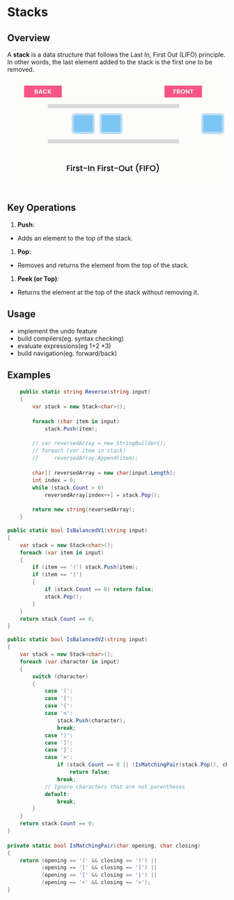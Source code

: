 # Stacks

## Overview

A **stack** is a data structure that follows the Last In, First Out (LIFO) principle. In other words, the last element added to the stack is the first one to be removed.
![alt text](images/FIFO.png)

## Key Operations

1. **Push**:

- Adds an element to the top of the stack.

1. **Pop**:

- Removes and returns the element from the top of the stack.

1. **Peek (or Top)**:

- Returns the element at the top of the stack without removing it.

## Usage

- implement the undo feature
- build compilers(eg. syntax checking)
- evaluate expressions(eg 1+2 \*3)
- build navigation(eg. forward/back)

## Examples

```cs
    public static string Reverse(string input)
    {
        var stack = new Stack<char>();

        foreach (char item in input)
            stack.Push(item);

        // var reversedArray = new StringBuilder();
        // foreach (var item in stack)
        //     reversedArray.Append(item);

        char[] reversedArray = new char[input.Length];
        int index = 0;
        while (stack.Count > 0)
            reversedArray[index++] = stack.Pop();

        return new string(reversedArray);
    }
```

```cs
public static bool IsBalancedV1(string input)
{
    var stack = new Stack<char>();
    foreach (var item in input)
    {
        if (item == '(') stack.Push(item);
        if (item == ')')
        {
            if (stack.Count == 0) return false;
            stack.Pop();
        }
    }
    return stack.Count == 0;
}
```

```cs
public static bool IsBalancedV2(string input)
{
    var stack = new Stack<char>();
    foreach (var character in input)
    {
        switch (character)
        {
            case '(':
            case '[':
            case '{':
            case '<':
                stack.Push(character);
                break;
            case ')':
            case ']':
            case '}':
            case '>':
                if (stack.Count == 0 || !IsMatchingPair(stack.Pop(), character))
                    return false;
                break;
            // Ignore characters that are not parentheses
            default:
                break;
        }
    }
    return stack.Count == 0;
}

private static bool IsMatchingPair(char opening, char closing)
{
    return (opening == '(' && closing == ')') ||
           (opening == '[' && closing == ']') ||
           (opening == '{' && closing == '}') ||
           (opening == '<' && closing == '>');
}
```
